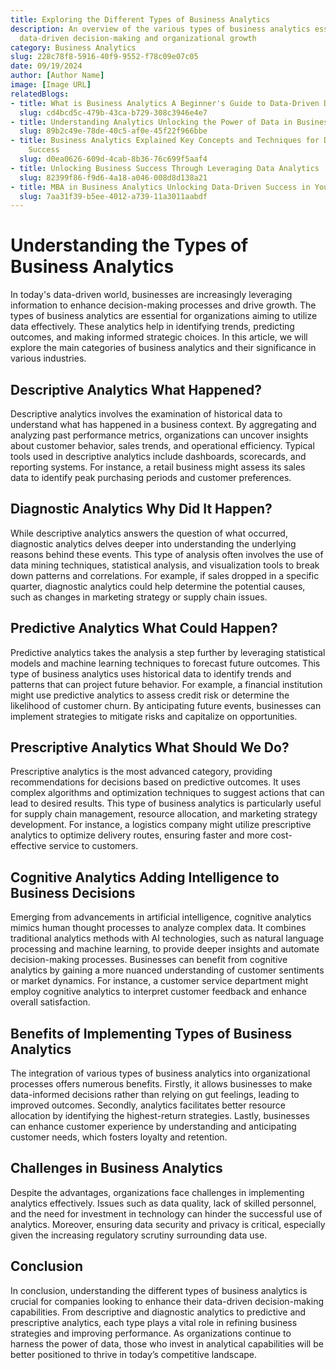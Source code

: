 ```yaml
---
title: Exploring the Different Types of Business Analytics
description: An overview of the various types of business analytics essential for
  data-driven decision-making and organizational growth
category: Business Analytics
slug: 228c78f8-5916-40f9-9552-f78c09e07c05
date: 09/19/2024
author: [Author Name]
image: [Image URL]
relatedBlogs:
- title: What is Business Analytics A Beginner's Guide to Data-Driven Decision Making
  slug: cd4bcd5c-479b-43ca-b729-308c3946e4e7
- title: Understanding Analytics Unlocking the Power of Data in Business
  slug: 89b2c49e-78de-40c5-af0e-45f22f966bbe
- title: Business Analytics Explained Key Concepts and Techniques for Data-Driven
    Success
  slug: d0ea0626-609d-4cab-8b36-76c699f5aaf4
- title: Unlocking Business Success Through Leveraging Data Analytics
  slug: 82399f86-f9d6-4a18-a046-008d8d138a21
- title: MBA in Business Analytics Unlocking Data-Driven Success in Your Career
  slug: 7aa31f39-b5ee-4012-a739-11a3011aabdf
---
```


# Understanding the Types of Business Analytics

In today's data-driven world, businesses are increasingly leveraging information to enhance decision-making processes and drive growth. The types of business analytics are essential for organizations aiming to utilize data effectively. These analytics help in identifying trends, predicting outcomes, and making informed strategic choices. In this article, we will explore the main categories of business analytics and their significance in various industries.

## Descriptive Analytics What Happened?

Descriptive analytics involves the examination of historical data to understand what has happened in a business context. By aggregating and analyzing past performance metrics, organizations can uncover insights about customer behavior, sales trends, and operational efficiency. Typical tools used in descriptive analytics include dashboards, scorecards, and reporting systems. For instance, a retail business might assess its sales data to identify peak purchasing periods and customer preferences.

## Diagnostic Analytics Why Did It Happen?

While descriptive analytics answers the question of what occurred, diagnostic analytics delves deeper into understanding the underlying reasons behind these events. This type of analysis often involves the use of data mining techniques, statistical analysis, and visualization tools to break down patterns and correlations. For example, if sales dropped in a specific quarter, diagnostic analytics could help determine the potential causes, such as changes in marketing strategy or supply chain issues.

## Predictive Analytics What Could Happen?

Predictive analytics takes the analysis a step further by leveraging statistical models and machine learning techniques to forecast future outcomes. This type of business analytics uses historical data to identify trends and patterns that can project future behavior. For example, a financial institution might use predictive analytics to assess credit risk or determine the likelihood of customer churn. By anticipating future events, businesses can implement strategies to mitigate risks and capitalize on opportunities.

## Prescriptive Analytics What Should We Do?

Prescriptive analytics is the most advanced category, providing recommendations for decisions based on predictive outcomes. It uses complex algorithms and optimization techniques to suggest actions that can lead to desired results. This type of business analytics is particularly useful for supply chain management, resource allocation, and marketing strategy development. For instance, a logistics company might utilize prescriptive analytics to optimize delivery routes, ensuring faster and more cost-effective service to customers.

## Cognitive Analytics Adding Intelligence to Business Decisions

Emerging from advancements in artificial intelligence, cognitive analytics mimics human thought processes to analyze complex data. It combines traditional analytics methods with AI technologies, such as natural language processing and machine learning, to provide deeper insights and automate decision-making processes. Businesses can benefit from cognitive analytics by gaining a more nuanced understanding of customer sentiments or market dynamics. For instance, a customer service department might employ cognitive analytics to interpret customer feedback and enhance overall satisfaction.

## Benefits of Implementing Types of Business Analytics

The integration of various types of business analytics into organizational processes offers numerous benefits. Firstly, it allows businesses to make data-informed decisions rather than relying on gut feelings, leading to improved outcomes. Secondly, analytics facilitates better resource allocation by identifying the highest-return strategies. Lastly, businesses can enhance customer experience by understanding and anticipating customer needs, which fosters loyalty and retention.

## Challenges in Business Analytics

Despite the advantages, organizations face challenges in implementing analytics effectively. Issues such as data quality, lack of skilled personnel, and the need for investment in technology can hinder the successful use of analytics. Moreover, ensuring data security and privacy is critical, especially given the increasing regulatory scrutiny surrounding data use.

## Conclusion

In conclusion, understanding the different types of business analytics is crucial for companies looking to enhance their data-driven decision-making capabilities. From descriptive and diagnostic analytics to predictive and prescriptive analytics, each type plays a vital role in refining business strategies and improving performance. As organizations continue to harness the power of data, those who invest in analytical capabilities will be better positioned to thrive in today’s competitive landscape.